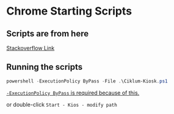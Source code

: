 # Chrome Starting Scripts

## Scripts are from here

[Stackoverflow Link](https://stackoverflow.com/questions/29294045/how-to-open-two-instances-of-chrome-kiosk-mode-in-different-displays-windows)

## Running the scripts

```powershell
powershell -ExecutionPolicy ByPass -File .\Ciklum-Kiosk.ps1
```
[`-ExecutionPolicy ByPass` is required because of this.](https://stackoverflow.com/questions/4037939/powershell-says-execution-of-scripts-is-disabled-on-this-system)







or double-click `Start - Kios - modify path`


